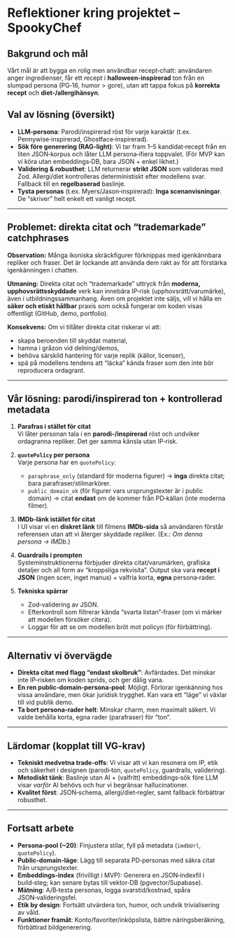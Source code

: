 # Reflektioner kring projektet – SpookyChef

## Bakgrund och mål
Vårt mål är att bygga en rolig men användbar recept‑chatt: användaren anger ingredienser, får ett recept i **halloween‑inspirerad** ton från en slumpad persona (PG‑16, humor > gore), utan att tappa fokus på **korrekta recept** och **diet-/allergihänsyn**.

## Val av lösning (översikt)
- **LLM‑persona**: Parodi/inspirerad röst för varje karaktär (t.ex. Pennywise‑inspirerad, Ghostface‑inspirerad).
- **Sök före generering (RAG‑light)**: Vi tar fram 1–5 kandidat‑recept från en liten JSON‑korpus och låter LLM persona‑ifiera toppvalet. (För MVP kan vi köra utan embeddings‑DB, bara JSON + enkel likhet.)
- **Validering & robusthet**: LLM returnerar **strikt JSON** som valideras med Zod. Allergi/diet kontrolleras deterministiskt efter modellens svar. Fallback till en **regelbaserad** baslinje.
- **Tysta personas** (t.ex. Myers/Jason‑inspirerad): **Inga scenanvisningar**. De “skriver” helt enkelt ett vanligt recept.

---

## Problemet: direkta citat och “trademarkade” catchphrases
**Observation:** Många ikoniska skräckfigurer förknippas med igenkännbara repliker och fraser. Det är lockande att använda dem rakt av för att förstärka igenkänningen i chatten.

**Utmaning:** Direkta citat och “trademarkade” uttryck från **moderna, upphovsrättsskyddade** verk kan innebära IP‑risk (upphovsrätt/varumärke), även i utbildningssammanhang. Även om projektet inte säljs, vill vi hålla en **säker och etiskt hållbar** praxis som också fungerar om koden visas offentligt (GitHub, demo, portfolio).

**Konsekvens:** Om vi tillåter direkta citat riskerar vi att:
- skapa beroenden till skyddat material,
- hamna i gråzon vid delning/demos,
- behöva särskild hantering för varje replik (källor, licenser),
- spä på modellens tendens att “läcka” kända fraser som den inte bör reproducera ordagrant.

---

## Vår lösning: parodi/inspirerad ton + kontrollerad metadata
1) **Parafras i stället för citat**  
   Vi låter personan tala i en **parodi-/inspirerad** röst och undviker ordagranna repliker. Det ger samma känsla utan IP‑risk.

2) **`quotePolicy` per persona**  
   Varje persona har en `quotePolicy`:
   - `paraphrase_only` (standard för moderna figurer) → **inga** direkta citat; bara parafraser/stilmarkörer.
   - `public_domain_ok` (för figurer vars ursprungstexter är i public domain) → citat **endast** om de kommer från PD‑källan (inte moderna filmer).

3) **IMDb‑länk istället för citat**  
   I UI visar vi en **diskret länk** till filmens **IMDb‑sida** så användaren förstår referensen utan att vi återger skyddade repliker. (Ex.: *Om denna persona → IMDb*.)

4) **Guardrails i prompten**  
   Systeminstruktionerna förbjuder direkta citat/varumärken, grafiska detaljer och all form av “kroppsliga rekvisita”. Output ska vara **recept i JSON** (ingen scen, inget manus) + valfria korta, **egna** persona‑rader.

5) **Tekniska spärrar**  
   - Zod‑validering av JSON.  
   - Efterkontroll som filtrerar kända “svarta listan”‑fraser (om vi märker att modellen försöker citera).  
   - Loggar för att se om modellen bröt mot policyn (för förbättring).

---

## Alternativ vi övervägde
- **Direkta citat med flagg “endast skolbruk”**: Avfärdades. Det minskar inte IP‑risken om koden sprids, och ger dålig vana.
- **En ren public‑domain‑persona‑pool**: Möjligt. Förlorar igenkänning hos vissa användare, men ökar juridisk trygghet. Kan vara ett “läge” vi växlar till vid publik demo.
- **Ta bort persona‑rader helt**: Minskar charm, men maximalt säkert. Vi valde behålla korta, egna rader (parafraser) för “ton”.

---

## Lärdomar (kopplat till VG‑krav)
- **Tekniskt medvetna trade‑offs**: Vi visar att vi kan resonera om IP, etik och säkerhet i designen (parodi‑ton, `quotePolicy`, guardrails, validering).  
- **Metodiskt tänk**: Baslinje utan AI + (valfritt) embeddings‑sök före LLM visar *varför* AI behövs och hur vi begränsar hallucinationer.  
- **Kvalitet först**: JSON‑schema, allergi/diet‑regler, samt fallback förbättrar robusthet.

---

## Fortsatt arbete
- **Persona‑pool (~20)**: Finjustera stilar, fyll på metadata (`imdbUrl`, `quotePolicy`).  
- **Public‑domain‑läge**: Lägg till separata PD‑personas med säkra citat från ursprungstexter.  
- **Embeddings‑index** (frivilligt i MVP): Generera en JSON‑indexfil i build‑steg; kan senare bytas till vektor‑DB (pgvector/Supabase).  
- **Mätning**: A/B‑testa personas, logga svarstid/kostnad, spåra JSON‑valideringsfel.  
- **Etik by design**: Fortsätt utvärdera ton, humor, och undvik trivialisering av våld.  
- **Funktioner framåt**: Konto/favoriter/inköpslista, bättre näringsberäkning, förbättrad bildgenerering.

